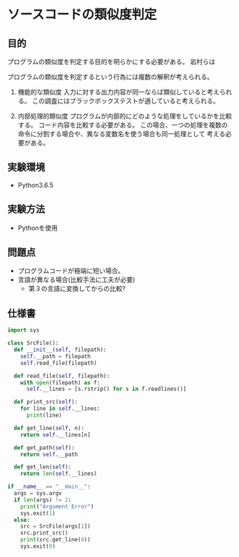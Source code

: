# ソースコードの類似度判定

## 目的

プログラムの類似度を判定する目的を明らかにする必要がある。
岩村らは

プログラムの類似度を判定するという行為には複数の解釈が考えられる。

1. 機能的な類似度
入力に対する出力内容が同一ならば類似していると考えられる。
この調査にはブラックボックステストが適していると考えられる。

1. 内部処理的類似度
プログラムが内部的にどのような処理をしているかを比較する。
コード内容を比較する必要がある。
この場合、一つの処理を複数の命令に分割する場合や、異なる変数名を使う場合も同一処理として
考える必要がある。

## 実験環境

- Python3.6.5

## 実験方法

- Pythonを使用

## 問題点

- プログラムコードが極端に短い場合。
- 言語が異なる場合(比較手法に工夫が必要)
  - 第３の言語に変換してからの比較?

## 仕様書

```python
import sys

class SrcFile():
  def __init__(self, filepath):
    self.__path = filepath
    self.read_file(filepath)

  def read_file(self, filepath):
    with open(filepath) as f:
      self.__lines = [s.rstrip() for s in f.readlines()]

  def print_src(self):
    for line in self.__lines:
      print(line)

  def get_line(self, n):
    return self.__lines[n]

  def get_path(self):
    return self.__path

  def get_len(self):
    return len(self.__lines)

if __name__ == "__main__":
  args = sys.argv
  if len(args) != 2:
    print("Argument Error")
    sys.exit(1)
  else:
    src = SrcFile(args[1])
    src.print_src()
    print(src.get_line(0))
    sys.exit(0)
```
